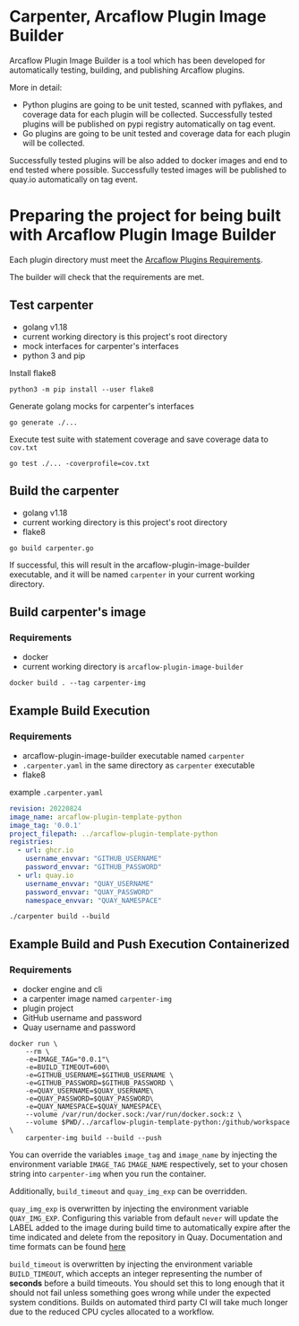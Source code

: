 # Carpenter, Arcaflow Plugin Image Builder

Arcaflow Plugin Image Builder is a tool which has been developed for automatically testing, building, and publishing Arcaflow plugins.

More in detail:
* Python plugins are going to be unit tested, scanned with pyflakes, and coverage data for each plugin will be collected.
  Successfully tested plugins will be published on pypi registry automatically on tag event.
* Go plugins are going to be unit tested and coverage data for each plugin will be collected.

Successfully tested plugins will be also added to docker images and end to end tested where possible.
Successfully tested images will be published to quay.io automatically on tag event.

# Preparing the project for being built with Arcaflow Plugin Image Builder

Each plugin directory must meet the [Arcaflow Plugins Requirements](https://github.com/arcalot/arcaflow-plugins#requirements-for-plugins).

The builder will check that the requirements are met.

## Test carpenter

* golang v1.18
* current working directory is this project's root directory
* mock interfaces for carpenter's interfaces
* python 3 and pip

Install flake8
```shell
python3 -m pip install --user flake8
```

Generate golang mocks for carpenter's interfaces
```shell
go generate ./...
```

Execute test suite with statement coverage and save coverage data to `cov.txt`
```shell
go test ./... -coverprofile=cov.txt
```

## Build the carpenter

* golang v1.18
* current working directory is this project's root directory
* flake8

```shell
go build carpenter.go
```

If successful, this will result in the arcaflow-plugin-image-builder executable, and it will be named `carpenter` in your current working directory.

## Build carpenter's image

### Requirements

* docker
* current working directory is `arcaflow-plugin-image-builder`

```shell
docker build . --tag carpenter-img
```

## Example Build Execution

### Requirements

* arcaflow-plugin-image-builder executable named `carpenter`
* `.carpenter.yaml` in the same directory as `carpenter` executable
* flake8

example `.carpenter.yaml`
```yaml
revision: 20220824
image_name: arcaflow-plugin-template-python
image_tag: '0.0.1'
project_filepath: ../arcaflow-plugin-template-python
registries:
  - url: ghcr.io
    username_envvar: "GITHUB_USERNAME"
    password_envvar: "GITHUB_PASSWORD"
  - url: quay.io
    username_envvar: "QUAY_USERNAME"
    password_envvar: "QUAY_PASSWORD"
    namespace_envvar: "QUAY_NAMESPACE"
```

```shell
./carpenter build --build
```


## Example Build and Push Execution Containerized

### Requirements

* docker engine and cli
* a carpenter image named `carpenter-img`
* plugin project
* GitHub username and password
* Quay username and password

```shell
docker run \
    --rm \
    -e=IMAGE_TAG="0.0.1"\
    -e=BUILD_TIMEOUT=600\
    -e=GITHUB_USERNAME=$GITHUB_USERNAME \
    -e=GITHUB_PASSWORD=$GITHUB_PASSWORD \
    -e=QUAY_USERNAME=$QUAY_USERNAME\
    -e=QUAY_PASSWORD=$QUAY_PASSWORD\
    -e=QUAY_NAMESPACE=$QUAY_NAMESPACE\
    --volume /var/run/docker.sock:/var/run/docker.sock:z \
    --volume $PWD/../arcaflow-plugin-template-python:/github/workspace \
    carpenter-img build --build --push
```
You can override the variables `image_tag` and `image_name` by injecting the environment variable `IMAGE_TAG` `IMAGE_NAME` respectively, set to your chosen string into `carpenter-img` when you run the container.

Additionally, `build_timeout` and `quay_img_exp` can be overridden.

`quay_img_exp` is overwritten by injecting the environment variable `QUAY_IMG_EXP`. Configuring this variable from default `never` will update the LABEL added to the image during build time to automatically expire after the time indicated and delete from the repository in Quay. Documentation and time formats can be found [here](https://docs.projectquay.io/use_quay.html#:~:text=Setting%20tag%20expiration%20from%20a%20Dockerfile)

`build_timeout` is overwritten by injecting the environment variable `BUILD_TIMEOUT`, which accepts an integer representing the number of **seconds** before a build timeouts. You should set this to long enough that it should not fail unless something goes wrong while under the expected system conditions. Builds on automated third party CI will take much longer due to the reduced CPU cycles allocated to a workflow.